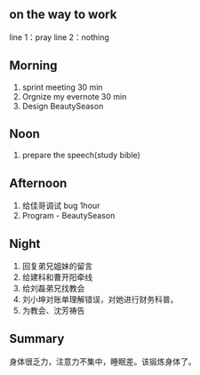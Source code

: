 ## on the way to work

line 1：pray
line 2：nothing

## Morning

1. sprint meeting 30 min
2. Orgnize my evernote 30 min
3. Design BeautySeason

## Noon

1. prepare the speech(study bible)


## Afternoon

1. 给佳哥调试 bug 1hour
1. Program - BeautySeason


## Night

1. 回复弟兄姐妹的留言
2. 给建科和曹开阳牵线
3. 给刘磊弟兄找教会
4. 刘小坤对账单理解错误，对她进行财务科普。
5. 为教会、沈芳祷告

## Summary

身体很乏力，注意力不集中，睡眠差。该锻炼身体了。
